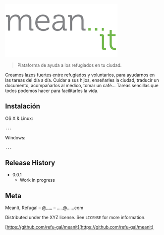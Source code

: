 ![](images/logo_big.png)
> Plataforma de ayuda a los refugiados en tu ciudad.

Creamos lazos fuertes entre refugiados y voluntarios, para ayudarnos en las tareas del día a día.
Cuidar a sus hijos, enseñarles la ciudad, traducir un documento, acompañarlos al médico, tomar un café...
Tareas sencillas que todos podemos hacer para facilitarles la vida.



## Instalación

OS X & Linux:

```sh
...
```

Windows:

```sh
...
```

## Release History

* 0.0.1
    * Work in progress


## Meta

MeanIt, Refugal – [@.....](https://twitter.com/.....) – .....@......com

Distributed under the XYZ license. See ``LICENSE`` for more information.

[https://github.com/refu-gal/meanit](https://github.com/refu-gal/meanit)
